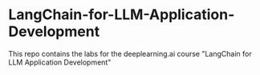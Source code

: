 # LangChain-for-LLM-Application-Development
This repo contains the labs for the deeplearning.ai course "LangChain for LLM Application Development"
